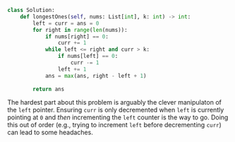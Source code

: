```python
class Solution:
    def longestOnes(self, nums: List[int], k: int) -> int:
        left = curr = ans = 0
        for right in range(len(nums)):
            if nums[right] == 0:
                curr += 1
            while left <= right and curr > k:
                if nums[left] == 0:
                    curr -= 1
                left += 1
            ans = max(ans, right - left + 1)
            
        return ans
```

The hardest part about this problem is arguably the clever manipulaton of the `left` pointer. Ensuring `curr` is only decremented when `left` is currently pointing at `0` and *then* incrementing the `left` counter is the way to go. Doing this out of order (e.g., trying to increment `left` before decrementing `curr`) can lead to some headaches.
